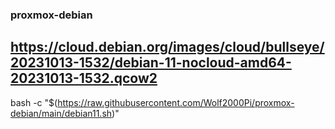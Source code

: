 ### proxmox-debian
## https://cloud.debian.org/images/cloud/bullseye/20231013-1532/debian-11-nocloud-amd64-20231013-1532.qcow2
 bash -c "$(https://raw.githubusercontent.com/Wolf2000Pi/proxmox-debian/main/debian11.sh)"
